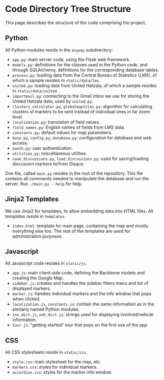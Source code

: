 Code Directory Tree Structure
=============================

This page describes the structure of the code comprising the project.

## Python
All Python modules reside in the `anyway` subdirectory:
* `app.py`: main server code, using the Flask web framework.
* `models.py`: definitions for the classes used in the Python code, and through SQLAlchemy, definitions for the corresponding database tables.
* `process.py`: loading data from the Central Bureau of Statistics (LMS), of which a sample resides in `static/data/lms`.
* `united.py`: loading data from United Hatzala, of which a sample resides in `static/data/united`.
* `importmail.py`: connecting to the Gmail inbox we use for storing the United Hatzala data; used by `united.py`.
* `clusters_calculator.py`, `globalmaptiles.py`: algorithm for calculating clusters of markers to be sent instead of individual ones in far zoom level.
* `localization.py`: translation of field values.
* `field_names.py`: English names of fields from LMS data.
* `constants.py`: default values for map parameters.
* `base.py`, `config.py`, `database.py`: configuration for database and web access.
* `oauth.py`: user authentication.
* `utilities.py`: miscellaneous utilities.
* `save_discussions.py`, `load_discussions.py`: used for saving/loading discussion markers to/from Disqus.

One file, called `main.py` resides in the root of the repository. This file contains all commands needed to manipulate the database and run the server. Run `./main.py --help` for help.

## Jinja2 Templates
We use Jinja2 for templates, to allow embedding data into HTML files. All templates reside in `templates`.
* `index.html`: template for main page, containing the map and mostly everything else too.
The rest of the templates are used for administration purposes.

## Javascript
All Javascript code resides in `static/js`.
* `app.js`: main client-side code, defining the Backbone models and creating the Google Map.
* `sidebar.js`: creates and handles the sidebar filters menu and list of displayed markers.
* `marker.js`: handles individual markers and the info window that pops when clicked.
* `localization.js`, `constants.js`: contain the same information as in the similarly named Python modules.
* `inv_dict.js`, `veh_dict.js`: strings used for displaying involved/vehicle information.
* `tour.js`: "getting started" tour that pops on the first use of the app.

## CSS
All CSS stylesheets reside in `static/css`.
* `style.css`: main stylesheet for the map, etc.
* `markers.css`: styles for individual markers.
* `accordion.css`: styles for the marker info window.
